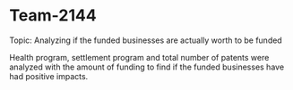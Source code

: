 # Team-2144

Topic: Analyzing if the funded businesses are actually worth to be funded

Health program, settlement program and total number of patents were analyzed with the amount of funding to find if the funded businesses have had positive impacts.
